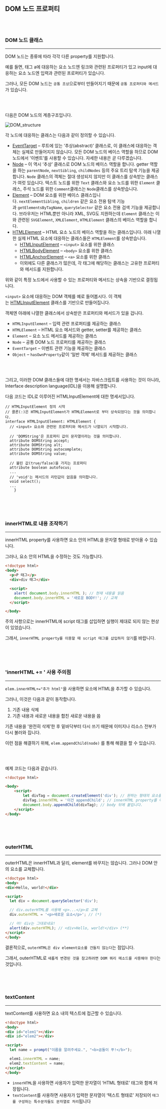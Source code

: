 ## DOM 노드 프로퍼티

<br><br>

### DOM 노드 클래스

---

DOM 노드는 종류에 따라 각각 다른 property를 지원합니다.

예를 들면, 태그 a에 대응하는 요소 노드엔 링크와 관련된 프로퍼티가 있고 input에 대응하는 요소 노드엔 입력과 관련된 프로퍼티가 있습니다.

그러나, 모든 DOM 노드는 `공통 조상`으로부터 만들어지기 때문에 `공통 프로퍼티와 메서드`가 있습니다.

<br><br>

다음은 DOM 노드의 계층구조입니다.

![DOM_structure](../image/DOM_structure.png)

각 노드에 대응하는 클래스는 다음과 같이 정의할 수 있습니다.

- [EventTarget](https://dom.spec.whatwg.org/#eventtarget) – 루트에 있는 ‘추상(abstract)’ 클래스로, 이 클래스에 대응하는 객체는 실제로 만들어지지 않습니다. 모든 DOM 노드의 베이스 역할을 하므로 DOM 노드에서 '이벤트’를 사용할 수 있습니다. 자세한 내용은 곧 다루겠습니다.
- [Node](http://dom.spec.whatwg.org/#interface-node) – 이 역시 ‘추상’ 클래스로 DOM 노드의 베이스 역할을 합니다. getter 역할을 하는 `parentNode`, `nextSibling`, `childNodes` 등의 주요 트리 탐색 기능을 제공합니다. `Node` 클래스의 객체는 절대 생성되지 않지만 이 클래스를 상속받는 클래스가 여럿 있습니다. 텍스트 노드를 위한 `Text` 클래스와 요소 노드를 위한 `Element` 클래스, 주석 노드를 위한 `Comment`클래스는 `Node`클래스를 상속받습니다.
- [Element](http://dom.spec.whatwg.org/#interface-element) – DOM 요소를 위한 베이스 클래스입니다. `nextElementSibling`, `children` 같은 요소 전용 탐색 기능과 `getElementsByTagName`, `querySelector` 같은 요소 전용 검색 기능을 제공합니다. 브라우저는 HTML뿐만 아니라 XML, SVG도 지원하는데 `Element` 클래스는 이와 관련된 `SVGElement`, `XMLElement`, `HTMLElement` 클래스의 베이스 역할을 합니다.
- [HTMLElement](https://html.spec.whatwg.org/multipage/dom.html#htmlelement) – HTML 요소 노드의 베이스 역할을 하는 클래스입니다. 아래 나열한 실제 HTML 요소에 대응하는 클래스들은 `HTMLElement`를 상속받습니다.
    - [HTMLInputElement](https://html.spec.whatwg.org/multipage/forms.html#htmlinputelement) – `<input>` 요소를 위한 클래스
    - [HTMLBodyElement](https://html.spec.whatwg.org/multipage/semantics.html#htmlbodyelement) – `<body>` 요소를 위한 클래스
    - [HTMLAnchorElement](https://html.spec.whatwg.org/multipage/semantics.html#htmlanchorelement) – `<a>` 요소를 위한 클래스
    - 이외에도 다른 클래스가 많은데, 각 태그에 해당하는 클래스는 고유한 프로퍼티와 메서드를 지원합니다.

위와 같이 특정 노드에서 사용할 수 있는 프로퍼티와 메서드는 상속을 기반으로 결정됩니다.

`<input>` 요소에 대응하는 DOM 객체를 예로 들어봅시다. 이 객체는 [HTMLInputElement](https://html.spec.whatwg.org/multipage/forms.html#htmlinputelement) 클래스를 기반으로 만들어집니다.

객체엔 아래에 나열한 클래스에서 상속받은 프로퍼티와 메서드가 있을 겁니다.

- `HTMLInputElement` – 입력 관련 프로퍼티를 제공하는 클래스
- `HTMLElement` – HTML 요소 메서드와 getter, setter를 제공하는 클래스
- `Element` – 요소 노드 메서드를 제공하는 클래스
- `Node` – 공통 DOM 노드 프로퍼티를 제공하는 클래스
- `EventTarget` – 이벤트 관련 기능을 제공하는 클래스
- `Object` – `hasOwnProperty`같이 ‘일반 객체’ 메서드를 제공하는 클래스


<br><br>

그리고, 이러한 DOM 클래스들에 대한 명세서는 자바스크립트를 사용하는 것이 아니라, Interface description language(IDL)을 이용해 설명합니다.

다음 코드는 IDL로 이루어진 HTMLInputElement에 대한 명세서입니다.

```
// HTMLInputElement 정의 시작
// 콜론(:)은 HTMLInputElement가 HTMLElement로 부터 상속되었다는 것을 의미합니다.
interface HTMLInputElement: HTMLElement {
  // <input> 요소와 관련된 프로퍼티와 메서드가 나열되기 시작합니다.

  // 'DOMString'은 프로퍼티 값이 문자열이라는 것을 의미합니다.
  attribute DOMString accept;
  attribute DOMString alt;
  attribute DOMString autocomplete;
  attribute DOMString value;

  // 불린 값(true/false)을 가지는 프로퍼티
  attribute boolean autofocus;
  ...
  // 'void'는 메서드의 리턴값이 없음을 의미합니다.
  void select();
  ...
	}
```

<br><br><br>

### innerHTML로 내용 조작하기

---

innerHTML property를 사용하면 요소 안의 HTML을 문자열 형태로 받아올 수 있습니다.

그러나, 요소 안의 HTML을 수정하는 것도 가능합니다.

```html
<!doctype html>
<body>
  <p>P 태그</p>
  <div>div 태그</div>

  <script>
    alert( document.body.innerHTML ); // 현재 내용을 읽음
    document.body.innerHTML = '새로운 BODY!'; // 교체
  </script>

</body>
```

주의 사항으로는 innerHTML에 script 태그를 삽입하면 실행이 제대로 되지 않는 현상이 있었습니다.

그래서, `innerHTML property를 이용할 때 script 태그를 삽입하지 않기`를 바랍니다.

<br><br><br>

### 'innerHTML += ' 사용 주의점

---

`elem.innerHTML+="추가 html"`을 사용하면 요소에 HTML을 추가할 수 있습니다.

그러나, 이것은 다음과 같이 동작합니다.

1. 기존 내용 삭제
2. 기존 내용과 새로운 내용을 합친 새로운 내용을 씀

기존 내용을 '완전히 삭제’한 후 밑바닥부터 다시 쓰기 때문에 이미지나 리소스 전부가 다시 불러와 집니다.

이런 점을 해결하기 위해, `elem.appendChild(node)` 를 통해 해결을 할 수 있습니다.

<br><br>

예제 코드는 다음과 같습니다.

```html
<!doctype html>

<body>
    <script>
        let divTag = document.createElement('div'); // 원하는 형태의 요소를 만듭니다.
        divTag.innerHTML = '이건 appendChild'; // innerHTML property를 이용해 원하는 값을 넣습니다.
        document.body.appendChild(divTag); // body 뒤에 붙입니다.
    </script>
</body>
```

<br><br><br>

### outerHTML

---

outerHTML은 innerHTML과 달리, element를 바꾸지는 않습니다. 그러나 DOM  안의 요소를 교체합니다.

```html
<!doctype html>
<body>
<div>Hello, world!</div>

<script>
  let div = document.querySelector('div');

  // div.outerHTML를 사용해 <p>...</p>로 교체
  div.outerHTML = '<p>새로운 요소</p>'; // (*)

  // 어! div는 그대로네요!
  alert(div.outerHTML); // <div>Hello, world!</div> (**)
</script>
</body>
```

결론적으로, `outerHTML은 div element요소를 건들지 않는다`는 점입니다. 

그래서, outerHTML로 `새롭게 변경된 것을 참고하려면 DOM 쿼리 메소드를 사용해야 한다`는 것입니다.

<br><br><br>

### textContent

---

textContent를 사용하면 요소 내의 텍스트에 접근할 수 있습니다.


```html
<!doctype html>
<body>
<div id="elem1"></div>
<div id="elem2"></div>

<script>
  let name = prompt("이름을 알려주세요.", "<b>곰돌이 푸!</b>");

  elem1.innerHTML = name;
  elem2.textContent = name;
</script>
</body>
```

- `innerHTML`을 사용하면 사용자가 입력한 문자열이 ‘HTML 형태로’ 태그와 함께 저장됩니다.
- `textContent`를 사용하면 사용자가 입력한 문자열이 ‘텍스트 형태로’ 저장되어 `태그를 구성하는 특수문자들도 문자열로 처리`됩니다
